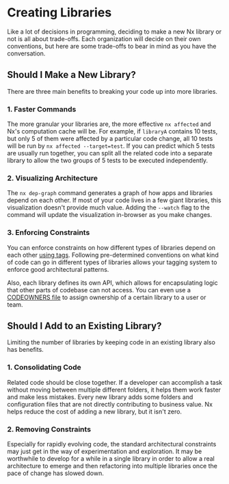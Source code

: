 # Creating Libraries

Like a lot of decisions in programming, deciding to make a new Nx library or not is all about trade-offs. Each organization will decide on their own conventions, but here are some trade-offs to bear in mind as you have the conversation.

## Should I Make a New Library?

There are three main benefits to breaking your code up into more libraries.

### 1. Faster Commands

The more granular your libraries are, the more effective `nx affected` and Nx's computation cache will be. For example, if `libraryA` contains 10 tests, but only 5 of them were affected by a particular code change, all 10 tests will be run by `nx affected --target=test`. If you can predict which 5 tests are usually run together, you can split all the related code into a separate library to allow the two groups of 5 tests to be executed independently.

### 2. Visualizing Architecture

The `nx dep-graph` command generates a graph of how apps and libraries depend on each other. If most of your code lives in a few giant libraries, this visualization doesn't provide much value. Adding the `--watch` flag to the command will update the visualization in-browser as you make changes.

### 3. Enforcing Constraints

You can enforce constraints on how different types of libraries depend on each other [using tags](/{{framework}}/structure/monorepo-tags). Following pre-determined conventions on what kind of code can go in different types of libraries allows your tagging system to enforce good architectural patterns.

Also, each library defines its own API, which allows for encapsulating logic that other parts of codebase can not access. You can even use a [CODEOWNERS file](https://help.github.com/en/github/creating-cloning-and-archiving-repositories/about-code-owners) to assign ownership of a certain library to a user or team.

## Should I Add to an Existing Library?

Limiting the number of libraries by keeping code in an existing library also has benefits.

### 1. Consolidating Code

Related code should be close together. If a developer can accomplish a task without moving between multiple different folders, it helps them work faster and make less mistakes. Every new library adds some folders and configuration files that are not directly contributing to business value. Nx helps reduce the cost of adding a new library, but it isn't zero.

### 2. Removing Constraints

Especially for rapidly evolving code, the standard architectural constraints may just get in the way of experimentation and exploration. It may be worthwhile to develop for a while in a single library in order to allow a real architecture to emerge and then refactoring into multiple libraries once the pace of change has slowed down.
